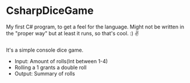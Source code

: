 # CsharpDiceGame
My first C# program, to get a feel for the language. Might not be written in the "proper way" but at least it runs, so that's cool. :) :v:

### 
It's a simple console dice game. 
* Input: Amount of rolls(Int between 1-4)
* Rolling a 1 grants a double roll
* Output: Summary of rolls
